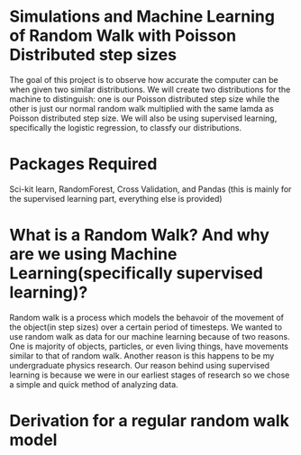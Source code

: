 # Simulations and Machine Learning of Random Walk with Poisson Distributed step sizes
The goal of this project is to observe how accurate the computer can be when given two similar distributions. We will create two distributions for the machine to distinguish: one is our Poisson distributed step size while the other is just our normal random walk multiplied with the same lamda as Poisson distributed step size. We will also be using supervised learning, specifically the logistic regression, to classfy our distributions. 
# Packages Required
Sci-kit learn, RandomForest, Cross Validation, and Pandas (this is mainly for the supervised learning part, everything else is provided)
# What is a Random Walk? And why are we using Machine Learning(specifically supervised learning)?
Random walk is a process which models the behavoir of the movement of the object(in step sizes) over a certain period of timesteps. We wanted to use random walk as data for our machine learning because of two reasons. One is majority of objects, particles, or even living things, have movements similar to that of random walk. Another reason is this happens to be my undergraduate physics research. Our reason behind using supervised learning is because we were in our earliest stages of research so we chose a simple and quick method of analyzing data.
# Derivation for a regular random walk model
